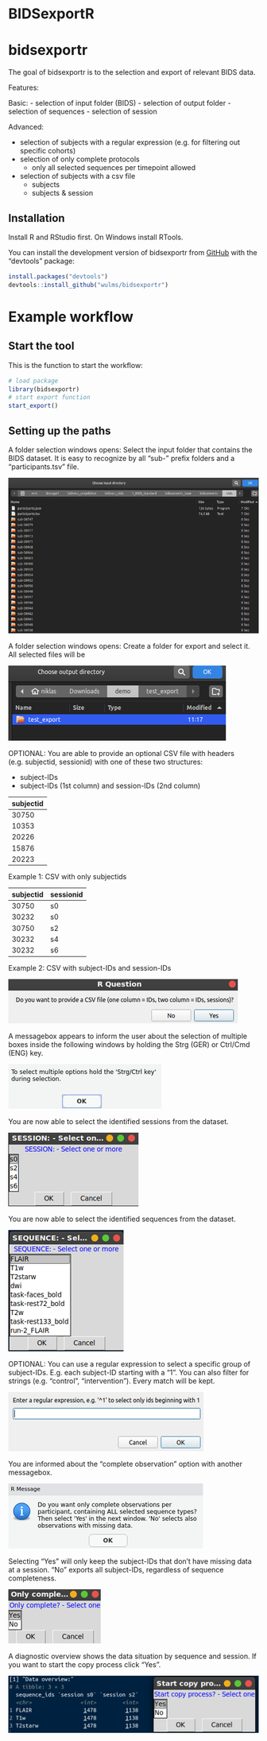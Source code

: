 BIDSexportR
================

<!-- README.md is generated from README.Rmd. Please edit that file -->

# bidsexportr

<!-- badges: start -->
<!-- badges: end -->

The goal of bidsexportr is to the selection and export of relevant BIDS
data.

Features:

Basic: - selection of input folder (BIDS) - selection of output folder -
selection of sequences - selection of session

Advanced:

- selection of subjects with a regular expression (e.g. for filtering
  out specific cohorts)
- selection of only complete protocols
  - only all selected sequences per timepoint allowed
- selection of subjects with a csv file
  - subjects
  - subjects & session

## Installation

Install R and RStudio first. On Windows install RTools.

You can install the development version of bidsexportr from
[GitHub](https://github.com/) with the “devtools” package:

``` r
install.packages("devtools")
devtools::install_github("wulms/bidsexportr")
```

# Example workflow

## Start the tool

This is the function to start the workflow:

``` r
# load package
library(bidsexportr)
# start export function
start_export()
```

## Setting up the paths

A folder selection windows opens: Select the input folder that contains
the BIDS dataset. It is easy to recognize by all “sub-” prefix folders
and a “participants.tsv” file.

![input](img/0_input_folder.png)

A folder selection windows opens: Create a folder for export and select
it. All selected files will be

![input](img/1_output_folder.png)

OPTIONAL: You are able to provide an optional CSV file with headers
(e.g. subjectid, sessionid) with one of these two structures:

- subject-IDs
- subject-IDs (1st column) and session-IDs (2nd column)

| subjectid |
|-----------|
| 30750     |
| 10353     |
| 20226     |
| 15876     |
| 20223     |

Example 1: CSV with only subjectids

| subjectid | sessionid |
|-----------|-----------|
| 30750     | s0        |
| 30232     | s0        |
| 30750     | s2        |
| 30232     | s4        |
| 30232     | s6        |

Example 2: CSV with subject-IDs and session-IDs

![input](img/2_optional_csv.png)

A messagebox appears to inform the user about the selection of multiple
boxes inside the following windows by holding the Strg (GER) or Ctrl/Cmd
(ENG) key.

![input](img/3_message_select_multi.png)

You are now able to select the identified sessions from the dataset.

![input](img/4a_session_select.png)

You are now able to select the identified sequences from the dataset.

![input](img/4b_sequence_select.png)

OPTIONAL: You can use a regular expression to select a specific group of
subject-IDs. E.g. each subject-ID starting with a “1”. You can also
filter for strings (e.g. “control”, “intervention”). Every match will be
kept.

![input](img/5_optional_regex.png)

You are informed about the “complete observation” option with another
messagebox.

![input](img/6_message_complete_obs.png)

Selecting “Yes” will only keep the subject-IDs that don’t have missing
data at a session. “No” exports all subject-IDs, regardless of sequence
completeness.

![input](img/7_only_complete.png)

A diagnostic overview shows the data situation by sequence and session.
If you want to start the copy process click “Yes”.

![input](img/8_overview_start.png)

